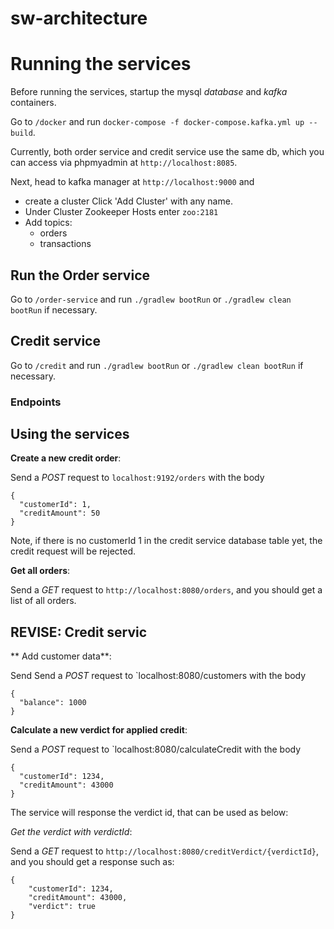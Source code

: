 # sw-architecture

# Running the services

Before running the services, startup the mysql *database* and *kafka* containers. 

Go to `/docker` and run `docker-compose -f docker-compose.kafka.yml up --build`. 

Currently, both order service and credit service use the same db, which you can access via phpmyadmin at `http://localhost:8085`.

Next, head to kafka manager at `http://localhost:9000` and 

- create a cluster Click 'Add Cluster' with any name.
- Under Cluster Zookeeper Hosts enter `zoo:2181`
- Add topics:
  - orders
  - transactions

## Run the Order service

Go to `/order-service` and run `./gradlew bootRun` or `./gradlew clean bootRun` if necessary. 

## Credit service

Go to `/credit` and run `./gradlew bootRun` or `./gradlew clean bootRun` if necessary. 

### Endpoints 

## Using the services

**Create a new credit order**:

Send a *POST* request to `localhost:9192/orders` with the body 

```
{
  "customerId": 1,
  "creditAmount": 50
}
```

Note, if there is no customerId 1 in the credit service database table yet, the credit request will be rejected.

**Get all orders**:

Send a *GET* request to `http://localhost:8080/orders`, and you should get a list of all orders.


## REVISE: Credit servic

** Add customer data**:

Send Send a *POST* request to `localhost:8080/customers with the body 

```
{
  "balance": 1000
}
```

**Calculate a new verdict for applied credit**: 

Send a *POST* request to `localhost:8080/calculateCredit with the body 

```
{
  "customerId": 1234,
  "creditAmount": 43000
}
```

The service will response the verdict id, that can be used as below:

*Get the verdict with verdictId*:

Send a *GET* request to `http://localhost:8080/creditVerdict/{verdictId}`, and you should get a response such as:

```
{
    "customerId": 1234,
    "creditAmount": 43000,
    "verdict": true
}
```
